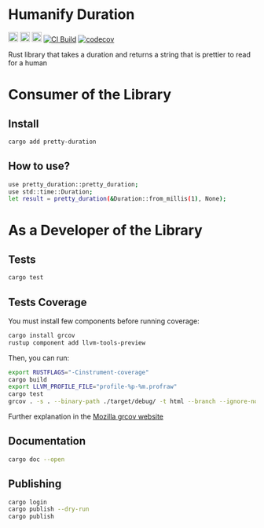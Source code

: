 # Humanify Duration

[<img alt="github" src="https://img.shields.io/badge/github-mrdesjardins/pretty_duration-8dagcb?labelColor=555555&logo=github" height="20">](https://github.com/MrDesjardins/pretty-duration)
[<img alt="crates.io" src="https://img.shields.io/crates/v/pretty_duration.svg?color=fc8d62&logo=rust" height="20">](https://crates.io/crates/hilbert-curve-rust)
[<img alt="docs.rs" src="https://img.shields.io/badge/docs.pretty_duration-66c2a5?labelColor=555555&logo=docs.rs" height="20">](https://docs.rs/pretty-duration/latest/pretty-duration)
[![CI Build](https://github.com/MrDesjardins/pretty-duration/actions/workflows/rust.yml/badge.svg)](https://github.com/MrDesjardins/pretty-duration/actions/workflows/rust.yml)
[![codecov](https://codecov.io/gh/MrDesjardins/pretty-duration/branch/main/graph/badge.svg?token=TWHYC1X1KQ)](https://codecov.io/gh/MrDesjardins/pretty-duration)

Rust library that takes a duration and returns a string that is prettier to read for a human

# Consumer of the Library

## Install

```sh
cargo add pretty-duration
```

## How to use?

```sh
use pretty_duration::pretty_duration;
use std::time::Duration;
let result = pretty_duration(&Duration::from_millis(1), None);
```

# As a Developer of the Library

## Tests

```sh
cargo test
```

## Tests Coverage

You must install few components before running coverage:

```sh
cargo install grcov
rustup component add llvm-tools-preview
```

Then, you can run:

```sh
export RUSTFLAGS="-Cinstrument-coverage"
cargo build
export LLVM_PROFILE_FILE="profile-%p-%m.profraw"
cargo test
grcov . -s . --binary-path ./target/debug/ -t html --branch --ignore-not-existing -o ./target/debug/coverage/
```

Further explanation in the [Mozilla grcov website](https://github.com/mozilla/grcov)

## Documentation

```sh
cargo doc --open
```

## Publishing

```sh
cargo login
cargo publish --dry-run
cargo publish
```